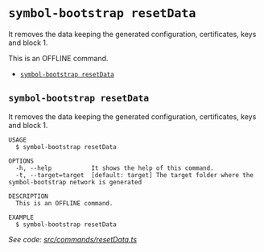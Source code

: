 `symbol-bootstrap resetData`
============================

It removes the data keeping the generated configuration, certificates, keys and block 1.

This is an OFFLINE command.

* [`symbol-bootstrap resetData`](#symbol-bootstrap-resetdata)

## `symbol-bootstrap resetData`

It removes the data keeping the generated configuration, certificates, keys and block 1.

```
USAGE
  $ symbol-bootstrap resetData

OPTIONS
  -h, --help           It shows the help of this command.
  -t, --target=target  [default: target] The target folder where the symbol-bootstrap network is generated

DESCRIPTION
  This is an OFFLINE command.

EXAMPLE
  $ symbol-bootstrap resetData
```

_See code: [src/commands/resetData.ts](https://github.com/nemtech/symbol-bootstrap/blob/v0.4.5/src/commands/resetData.ts)_
